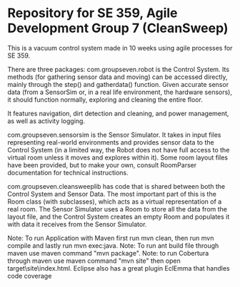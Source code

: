 # Repository for SE 359, Agile Development Group 7 (CleanSweep)

This is a vacuum control system made in 10 weeks using agile processes for SE 359. 

There are three packages:
com.groupseven.robot is the Control System. Its methods (for gathering sensor data and moving) can be accessed directly, mainly through the step() and gatherdata() function. Given accurate sensor data (from a SensorSim or, in a real life environment, the hardware sensors), it should function normally, exploring and cleaning the entire floor. 

It features navigation, dirt detection and cleaning, and power management, as well as activity logging. 

com.groupseven.sensorsim is the Sensor Simulator. It takes in input files representing real-world environments and provides sensor data to the Control System (in a limited way, the Robot does not have full access to the virtual room unless it moves and explores within it). Some room layout files have been provided, but to make your own, consult RoomParser documentation for technical instructions. 

com.groupseven.cleansweeplib has code that is shared between both the Control System and Sensor Data. The most important part of this is the Room class (with subclasses), which acts as a virtual representation of a real room. The Sensor Simulator uses a Room to store all the data from the layout file, and the Control System creates an empty Room and populates it with data it receives from the Sensor Simulator. 

Note: To run Application with Maven first run mvn clean, then run mvn compile and lastly run mvn exec:java.
Note: To run ant build file through maven use maven command "mvn package". 
Note: to run Cobertura through maven use maven command "mvn site" then open target\site\index.html. 
Eclipse also has a great plugin EclEmma that handles code coverage

